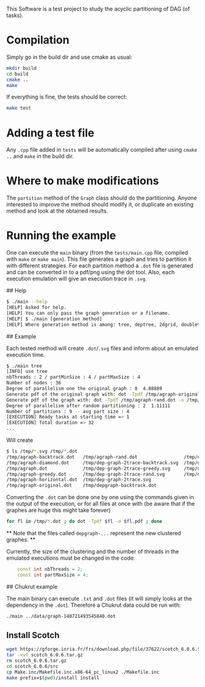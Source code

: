 This Software is a test project to study the acyclic partitioning of DAG (of tasks).

# Compilation

Simply go in the build dir and use cmake as usual:
```bash
mkdir build
cd build
cmake ..
make
```

If everything is fine, the tests should be correct:
```bash
make test
```

# Adding a test file

Any `.cpp` file added in `tests` will be automatically compiled after using `cmake ..` and `make` in the build dir.

# Where to make modifications

The `partition` method of the `Graph` class should do the partitioning.
Anyone interested to improve the method should modify it, or duplicate an existing method and look at the obtained results.

# Running the example

One can execute the `main` binary (from the `tests/main.cpp` file, compiled with `make` or `make main`).
This file generates a graph and tries to partition it with different strategies.
For each partition method a `.dot` file is generated and can be converted in to a pdf/png using the dot tool.
Also, each execution emulation will give an execution trace in `.svg`.

## Help

```bash
$ ./main --help
[HELP] Asked for help.
[HELP] You can only pass the graph generation or a filename.
[HELP] $ ./main [generation method]
[HELP] Where generation method is among: tree, deptree, 2dgrid, doubletree, filename
```

## Example

Each tested method will create `.dot`/`.svg` files and inform about an emulated execution time.

```bash
$ ./main tree
[INFO] use tree
nbThreads : 2 / partMinSize : 4 / partMaxSize : 4
Number of nodes : 36
Degree of parallelism one the original graph : 8  4.88889
Generate pdf of the original graph with: dot -Tpdf /tmp/agraph-original.dot -o /tmp/agraph-original.pdf
Generate pdf of the graph with: dot -Tpdf /tmp/agraph-rand.dot -o /tmp/agraph-rand.pdf
Degree of parallelism after random partitioning : 2  1.11111
Number of partitions : 9 -- avg part size : 4
[EXECUTION] Ready tasks at starting time => 1
[EXECUTION] Total duration => 32
...
```

Will create
```bash
$ ls /tmp/*.svg /tmp/*.dot
/tmp/agraph-backtrack.dot   /tmp/agraph-rand.dot                 /tmp/depgraph-diamond.dot
/tmp/agraph-diamond.dot     /tmp/dep-graph-2trace-backtrack.svg  /tmp/depgraph.dot
/tmp/agraph.dot             /tmp/dep-graph-2trace-greedy.svg     /tmp/depgraph-greedy.dot
/tmp/agraph-greedy.dot      /tmp/dep-graph-2trace-rand.svg       /tmp/depgraph-horizontal.dot
/tmp/agraph-horizontal.dot  /tmp/dep-graph-2trace.svg
/tmp/agraph-original.dot    /tmp/depgraph-backtrack.dot
```

Converting the `.dot` can be done one by one using the commands given in the output of the execution, or for all files at once with (be aware that if the graphes are huge this might take forever)
```bash
for fl in /tmp/*.dot ; do dot -Tpdf $fl -o $fl.pdf ; done
```

** Note that the files called `depgraph-...` represent the new clustered graphes. **

Currently, the size of the clustering and the number of threads in the emulated executions must be changed in the code:
```cpp
    const int nbThreads = 2;
    const int partMaxSize = 4;
```

## Chukrut example

The main binary can execute `.txt` and `.dot` files (it will simply looks at the dependency in the `.dot`).
Therefore a Chukrut data could be run with:
```bash
./main ../data/graph-140721493545840.dot
```

## Install Scotch

```bash
wget https://gforge.inria.fr/frs/download.php/file/37622/scotch_6.0.6.tar.gz
tar -xvf scotch_6.0.6.tar.gz
rm scotch_6.0.6.tar.gz
cd scotch_6.0.6/src
cp Make.inc/Makefile.inc.x86-64_pc_linux2 ./Makefile.inc
make prefix=$(pwd)/install install
```


